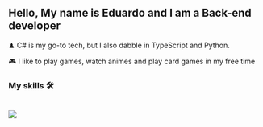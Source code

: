 ## Hello, My name is Eduardo and I am a Back-end developer

<p align="left">
    ♟ C# is my go-to tech, but I also dabble in TypeScript and Python.
</p>

<p align="left">
    🎮 I like to play games, watch animes and play card games in my free time
</p>

### My skills 🛠

<div style="vertical-align: middle">
    <br />
    <img src="https://skillicons.dev/icons?i=ts,dotnet,python,react,docker,postgres,mysql,unity" />
</div>
